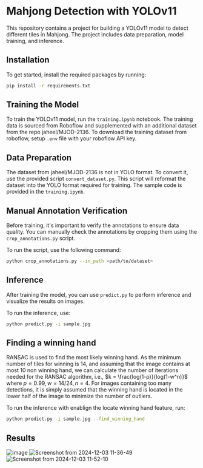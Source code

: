 # Mahjong Detection with YOLOv11
This repository contains a project for building a YOLOv11 model to detect different tiles in Mahjong. The project includes data preparation, model training, and inference.

## Installation

To get started, install the required packages by running:

```bash
pip install -r requirements.txt
```

## Training the Model

To train the YOLOv11 model, run the `training.ipynb` notebook. The training data is sourced from Roboflow and supplemented with an additional dataset from the repo jaheel/MJOD-2136. To download the training dataset from roboflow, setup `.env` file with your roboflow API key. 

## Data Preparation

The dataset from jaheel/MJOD-2136 is not in YOLO format. To convert it, use the provided script `convert_dataset.py`. This script will reformat the dataset into the YOLO format required for training. The sample code is provided in the `training.ipynb`.

## Manual Annotation Verification

Before training, it's important to verify the annotations to ensure data quality. You can manually check the annotations by cropping them using the `crop_annotations.py` script. 

To run the script, use the following command:

```bash
python crop_annotations.py --in_path <path/to/dataset>
```

## Inference

After training the model, you can use `predict.py` to perform inference and visualize the results on images.

To run the inference, use:

```bash
python predict.py -i sample.jpg
```

## Finding a winning hand
RANSAC is used to find the most likely winning hand. As the minimum number of tiles for winning is 14, and assuming that the image contains at most 10 non winning hand, we can calculate the number of iterations needed for the RANSAC algorithm, i.e.,
$k = \frac{log(1-p)}{log(1-w^n)}$ where $p=0.99, w=14/24, n=4$. For images containing too many detections, it is simply assumed that the winning hand is located in the lower half of the image to minimize the number of outliers.

To run the inference with enablign the locate winning hand feature, run:
```bash
python predict.py -i sample.jpg --find_winning_hand
```

## Results
![image](https://github.com/user-attachments/assets/f418dad4-de94-41ab-9de1-2ef6a25e3665)
![Screenshot from 2024-12-03 11-36-49](https://github.com/user-attachments/assets/5addf5f9-607a-4740-8aa3-2b6675907f70)
![Screenshot from 2024-12-03 11-52-10](https://github.com/user-attachments/assets/1f8f2d8d-2b3a-4f88-bcd9-7675fab418ab)
